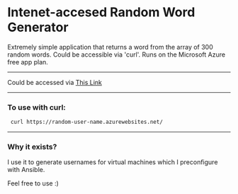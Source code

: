 # Intenet-accesed Random Word Generator

Extremely simple application that returns a word from the array of 300 random words. Could be accessible via 'curl'. Runs on the Microsoft Azure free app plan.

___

Could be accessed via [This Link](https://random-user-name.azurewebsites.net/)

___

### To use with curl:

```bash
 curl https://random-user-name.azurewebsites.net/
```
___

### Why it exists?

I use it to generate usernames for virtual machines which I preconfigure with Ansible.

Feel free to use :)
